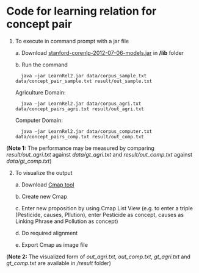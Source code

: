 # Code for learning relation for concept pair

1. To execute in command prompt with a jar file
  
   a. Download [stanford-corenlp-2012-07-06-models.jar](https://github.com/evandrix/stanford-corenlp/raw/master/stanford-corenlp-2012-07-06-models.jar) in **/lib** folder
  
   b. Run the command
	   
	     java –jar LearnRel2.jar data/corpus_sample.txt data/concept_pair_sample.txt result/out_sample.txt

      Agriculture Domain:
	
	     java –jar LearnRel2.jar data/corpus_agri.txt data/concept_pairs_agri.txt result/out_agri.txt

      Computer Domain:

	     java –jar LearnRel2.jar data/corpus_computer.txt data/concept_pairs_comp.txt result/out_comp.txt


(**Note 1:** The performance may be measured by comparing *result/out_agri.txt* against *data/gt_agri.txt* and *result/out_comp.txt* against *data/gt_comp.txt*)

2. To visualize the output

   a. Download [Cmap tool](http://cmap.ihmc.us/) 
   
   b. Create new Cmap
   
   c. Enter new proposition by using Cmap List View (e.g. to enter a triple (Pesticide, causes, Pllution), enter Pesticide as concept, causes as Linking Phrase and Pollution as concept)
   
   d. Do required alignment
   
   e. Export Cmap as image file 
   
 (**Note 2:** The visualized form of *out_agri.txt*, *out_comp.txt*, *gt_agri.txt* and *gt_comp.txt* are available in */result* folder)  
   
   	
